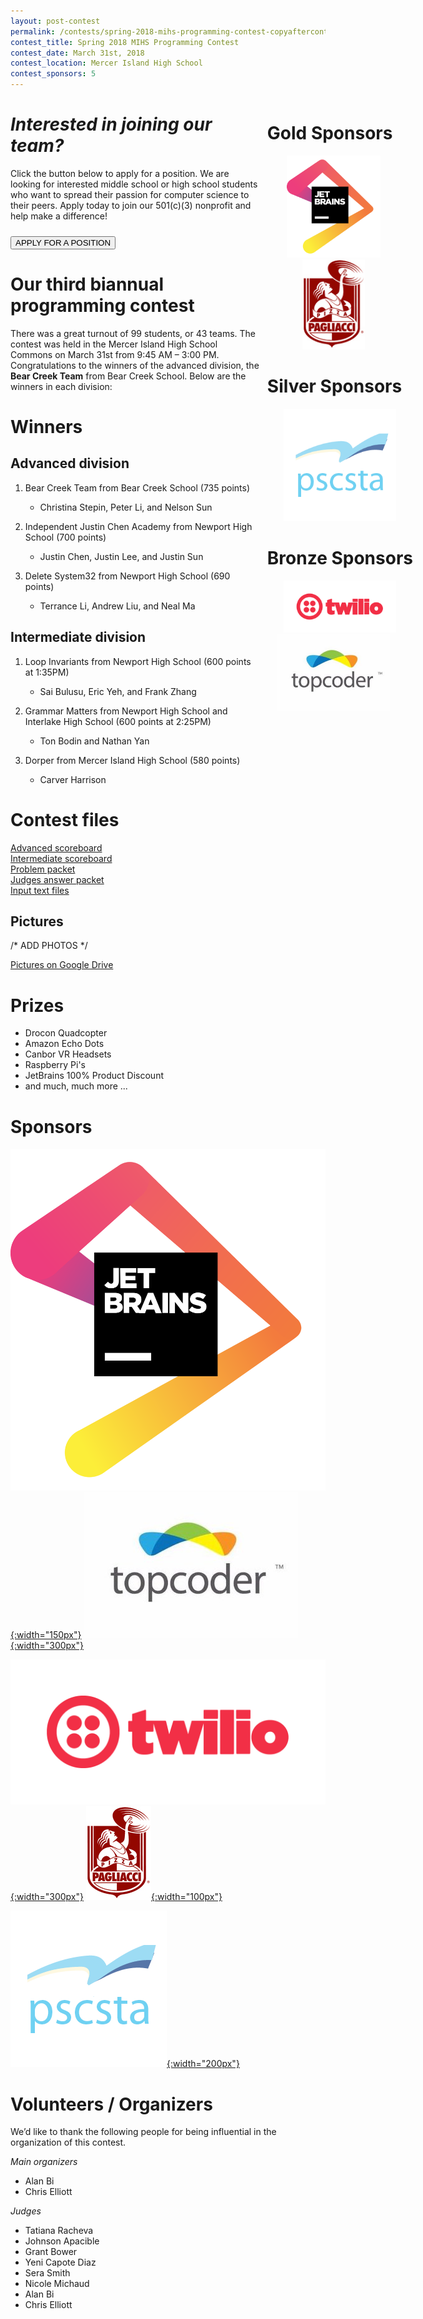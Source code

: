 ```yaml
---
layout: post-contest
permalink: /contests/spring-2018-mihs-programming-contest-copyaftercontest/
contest_title: Spring 2018 MIHS Programming Contest
contest_date: March 31st, 2018
contest_location: Mercer Island High School
contest_sponsors: 5
---
```


<div style="float: right; margin-right: -140px; margin-left: 10px; text-align: center;">
  <h1 style="text-align: left;"><b>Gold Sponsors</b></h1>
  <a href="https://jetbrains.com"><img src="/assets/images/sponsor_jetbrains.png" alt="JetBrains" style="width: 150px; margin-right: 20px;"></a> <br> 
  <a href="https://pagliacci.com"><img src="/assets/images/sponsor_pagliacci.jpg" alt="Pagliacci" style="width: 100px; margin-right: 20px;"></a>
  <h1 style="text-align: left"><b>Silver Sponsors</b></h1>
  <a href="http://pscsta.org"><img src="/assets/images/sponsor_pscsta.png" alt="PSCSTA" style="width:180px;"></a>
  <h1 style="text-align: left"><b>Bronze Sponsors</b></h1>
  <a href="https://twilio.com"><img src="/assets/images/sponsor_twilio.png" alt="Twilio" style="width:180px;"></a> <br> 
  <a href="https://topcoder.com"><img src="/assets/images/sponsor_topcoder.png" alt="Topcoder" style="width: 180px; margin-right: 20px;"></a>
</div>

# _Interested in joining our team?_

Click the button below to apply for a position. We are looking for interested middle school or high school students who want to spread their passion for computer science to their peers. Apply today to join our 501(c)(3) nonprofit and help make a difference!

<a href = "https://teamscode.typeform.com/to/z59VaV"><button class = "contests-header-section-button" style="margin-top:10px">APPLY FOR A POSITION</button></a>

# Our third biannual programming contest

There was a great turnout of 99 students, or 43 teams. The contest was held in the Mercer Island High School Commons on March 31st from 9:45 AM – 3:00 PM. Congratulations to the winners of the advanced division, the **Bear Creek Team** from Bear Creek School. Below are the winners in each division:

# Winners

## Advanced division

1. Bear Creek Team from Bear Creek School (735 points)

    - Christina Stepin, Peter Li, and Nelson Sun
2. Independent Justin Chen Academy from Newport High School (700 points)

    - Justin Chen, Justin Lee, and Justin Sun
3. Delete System32 from Newport High School (690 points)

    - Terrance Li, Andrew Liu, and Neal Ma

## Intermediate division

1. Loop Invariants from Newport High School (600 points at 1:35PM)

    - Sai Bulusu, Eric Yeh, and Frank Zhang
2. Grammar Matters from Newport High School and Interlake High School (600 points at 2:25PM)

    - Ton Bodin and Nathan Yan
3. Dorper from Mercer Island High School (580 points)

    - Carver Harrison

# Contest files

[Advanced scoreboard](/assets/docs/spring_2018_mihs/advanced_scoreboard.pdf)  
[Intermediate scoreboard](/assets/docs/spring_2018_mihs/intermediate_scoreboard.pdf)  
[Problem packet](/assets/docs/spring_2018_mihs/problem_set.pdf)  
[Judges answer packet](/assets/docs/spring_2018_mihs/judges_data.pdf)  
[Input text files](/assets/docs/spring_2018_mihs/inputs:outputs.zip)

## Pictures

/* ADD PHOTOS */

[Pictures on Google Drive](https://drive.google.com/drive/folders/0B7XEBrpeknRgcXRjZmhhTkhrMjg)

# Prizes

- Drocon Quadcopter
- Amazon Echo Dots
- Canbor VR Headsets
- Raspberry Pi's
- JetBrains 100% Product Discount
- and much, much more ...

# Sponsors

[![JetBrains](/assets/images/sponsor_jetbrains.png){:width="150px"}](https://jetbrains.com)
[![Topcoder](/assets/images/sponsor_topcoder.png){:width="300px"}](https://www.topcoder.com/)

[![Twilio](/assets/images/sponsor_twilio.png){:width="300px"}](https://twilio.com)
[![Pagliacci Pizza](/assets/images/sponsor_pagliacci.jpg){:width="100px"}](https://www.pagliacci.com/)

[![PSCSTA](/assets/images/sponsor_pscsta.png){:width="200px"}](http://pscsta.org)

# Volunteers / Organizers

We’d like to thank the following people for being influential in the organization of this contest.

_Main organizers_

- Alan Bi
- Chris Elliott

_Judges_

- Tatiana Racheva
- Johnson Apacible
- Grant Bower
- Yeni Capote Diaz
- Sera Smith
- Nicole Michaud
- Alan Bi
- Chris Elliott